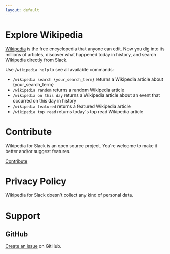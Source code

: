 ```yaml
---
layout: default
---
```


# Explore Wikipedia

[Wikipedia](https://www.wikipedia.org) is the free encyclopedia that anyone can edit. Now you dig into its millions of articles, discover what happened today in history, and search Wikipedia directly from Slack. 

Use `/wikipedia help` to see all available commands:

* `/wikipedia search {your_search_term}` returns a Wikipedia article about {your_search_term}
* `/wikipedia random` returns a random Wikipedia article
* `/wikipedia on this day` returns a Wikipedia article about an event that occurred on this day in history
* `/wikipedia featured` returns a featured Wikipedia article
* `/wikipedia top read` returns today's top read Wikipedia article

# Contribute

Wikipedia for Slack is an open source project. You're welcome to make it better and/or suggest features. 

<a href="https://github.com/nambatee/wikipedia-slackbot" target="_blank" class="tertiary-btn">
        Contribute
</a>

# <a name="privacy"></a>Privacy Policy

Wikipedia for Slack doesn't collect any kind of personal data.

# <a name="support"></a>Support

## GitHub

[Create an issue](https://github.com/nambatee/wikipedia-slackbot/issues/new) on GitHub.